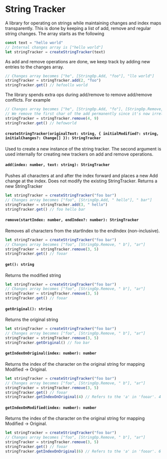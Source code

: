 # String Tracker
A library for operating on strings while maintaining changes and index maps transparently. This is done by keeping a list of add, remove and regular string changes. The array starts as the following

```js
const text = "hello world"
// Internal changes array is ["hello world"]
let stringTracker = createStringTracker(text)
```

As add and remove operations are done, we keep track by adding new entries to the changes array.

```js
// Changes array becomes ["he", [StringOp.Add, "foo"], "llo world"]
stringTracker = stringTracker.add(2, "foo")
stringTracker.get() // hefoollo world
```

The library spends extra ops during add/remove to remove add/remove conflicts. For example

```js
// Changes array becomes ["he", [StringOp.Add, "fo"], [StringOp.Remove, "llo "] "world"]
// We remove the first char of the add permanently since it's now irrelevant
stringTracker = stringTracker.remove(4, 9)
stringTracker.get() // hefoworld
```

#### `createStringTracker(originalText: string, { initialModified?: string, initialChanges?: Change[] }): StringTracker`

Used to create a new instance of the string tracker. The second argument is used internally for creating new trackers on add and remove operations.

#### `add(index: number, text: string): StringTracker`

Pushes all characters at and after the index forward and places a new Add change at the index. Does not modify the existing StringTracker. Returns a new StringTracker

```js
let stringTracker = createStringTracker("foo bar")
// Changes array becomes ["foo", [StringOp.Add, " hello"], " bar"]
stringTracker = stringTracker.add(3, " hello")
stringTracker.get() // foo hello bar
```

#### `remove(startIndex: number, endIndex?: number): StringTracker`

Removes all characters from the startIndex to the endIndex (non-inclusive).

```js
let stringTracker = createStringTracker("foo bar")
// Changes array becomes ["foo", [StringOp.Remove, " b"], "ar"]
stringTracker = stringTracker.remove(3, 5)
stringTracker.get() // fooar
```

#### `get(): string`

Returns the modified string

```js
let stringTracker = createStringTracker("foo bar")
// Changes array becomes ["foo", [StringOp.Remove, " b"], "ar"]
stringTracker = stringTracker.remove(3, 5)
stringTracker.get() // fooar
```

#### `getOriginal(): string`

Returns the original string

```js
let stringTracker = createStringTracker("foo bar")
// Changes array becomes ["foo", [StringOp.Remove, " b"], "ar"]
stringTracker = stringTracker.remove(3, 5)
stringTracker.getOriginal() // foo bar
```

#### `getIndexOnOriginal(index: number): number`

Returns the index of the character on the original string for mapping Modified -> Original.

```js
let stringTracker = createStringTracker("foo bar")
// Changes array becomes ["foo", [StringOp.Remove, " b"], "ar"]
stringTracker = stringTracker.remove(3, 5)
stringTracker.get() // fooar
stringTracker.getIndexOnOriginal(4) // Refers to the 'a' in 'fooar'. 4 + 2 (because of remove) = 6
```

#### `getIndexOnModified(index: number): number`

Returns the index of the character on the original string for mapping Modified -> Original.

```js
let stringTracker = createStringTracker("foo bar")
// Changes array becomes ["foo", [StringOp.Remove, " b"], "ar"]
stringTracker = stringTracker.remove(3, 5)
stringTracker.get() // fooar
stringTracker.getIndexOnOriginal(6) // Refers to the 'a' in 'fooar'. 6 - 2 (because of remove) = 4
```
